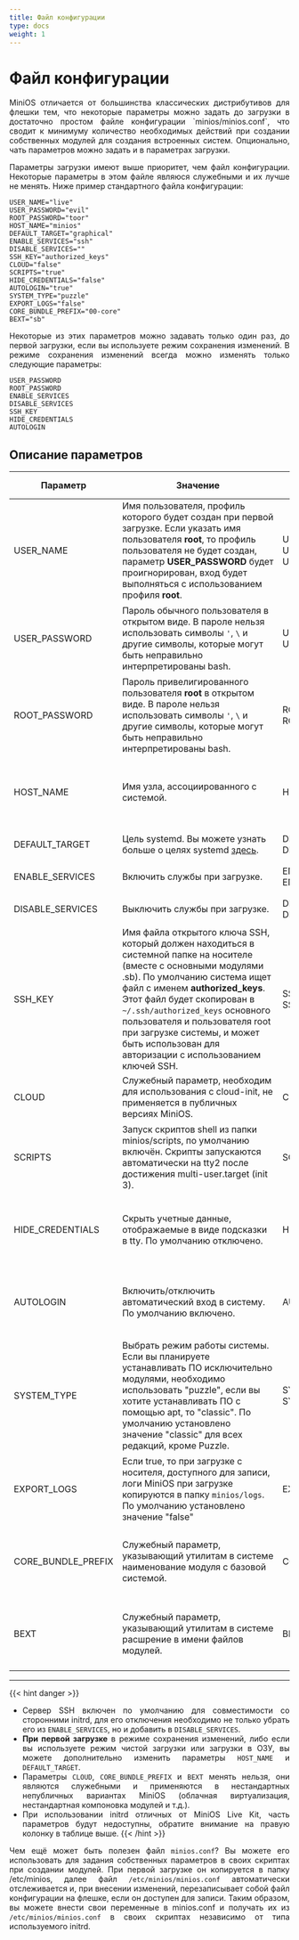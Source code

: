 ```yaml
---
title: Файл конфигурации
type: docs
weight: 1
---
```


# Файл конфигурации

<div style="text-align: justify">
MiniOS отличается от большинства классических дистрибутивов для флешки тем, что некоторые параметры можно задать до загрузки в достаточно простом файле конфигурации `minios/minios.conf`, что сводит к минимуму количество необходимых действий при создании собственных модулей для создания встроенных систем. Опционально, чать параметров можно задать и в параметрах загрузки.

<!--more-->
Параметры загрузки имеют выше приоритет, чем файл конфигурации. Некоторые параметры в этом файле являюся служебными и их лучше не менять. Ниже пример стандартного файла конфигурации:

```
USER_NAME="live"
USER_PASSWORD="evil"
ROOT_PASSWORD="toor"
HOST_NAME="minios"
DEFAULT_TARGET="graphical"
ENABLE_SERVICES="ssh"
DISABLE_SERVICES=""
SSH_KEY="authorized_keys"
CLOUD="false"
SCRIPTS="true"
HIDE_CREDENTIALS="false"
AUTOLOGIN="true"
SYSTEM_TYPE="puzzle"
EXPORT_LOGS="false"
CORE_BUNDLE_PREFIX="00-core"
BEXT="sb"
```

Некоторые из этих параметров можно задавать только один раз, до первой загрузки, если вы используете режим сохранения изменений. В режиме сохранения изменений всегда можно изменять только следующие параметры:

```
USER_PASSWORD
ROOT_PASSWORD
ENABLE_SERVICES
DISABLE_SERVICES
SSH_KEY
HIDE_CREDENTIALS
AUTOLOGIN
```

## Описание параметров
| Параметр | Значение | Пример | <div style="width:145px">С какими initrd работает</div> |
| -------- | -------- | ------ | ------------------------ |
| USER\_NAME | Имя пользователя, профиль которого будет создан при первой загрузке. Если указать имя пользователя <strong>root</strong>, то профиль пользователя не будет создан, параметр **USER\_PASSWORD** будет проигнорирован, вход будет выполняться с использованием профиля <strong>root</strong>. | USER\_NAME=live<br>USER\_NAME=user<br>USER\_NAME=root | <ul><li>MiniOS Live Kit</li></ul><ul><li>Slax Live Kit</li></ul><ul><li>UIRD</li></ul> |
| USER\_PASSWORD | Пароль обычного пользователя в открытом виде. В пароле нельзя использовать символы `'`, `\` и другие символы, которые могут быть неправильно интерпретированы bash. | USER\_PASSWORD=evil<br>USER\_PASSWORD=PxKYJnLK8cv0E3Hd | <ul><li>MiniOS Live Kit</li></ul><ul><li>Slax Live Kit</li></ul><ul><li>UIRD</li></ul> |
| ROOT\_PASSWORD | Пароль привелигированного пользователя **root** в открытом виде. В пароле нельзя использовать символы `'`, `\` и другие символы, которые могут быть неправильно интерпретированы bash. | ROOT\_PASSWORD=toor<br>ROOT\_PASSWORD=9gVIlgGsZtpKPsE8 | <ul><li>MiniOS Live Kit</li></ul><ul><li>Slax Live Kit</li></ul><ul><li>UIRD</li></ul> |
| HOST\_NAME | Имя узла, ассоциированного с системой. | HOST\_NAME=minios | <ul><li>MiniOS Live Kit</li></ul><ul><li>Slax Live Kit</li></ul><ul><li>UIRD</li></ul> |
| DEFAULT\_TARGET | Цель systemd. Вы можете узнать больше о целях systemd [здесь](https://wiki.archlinux.org/title/Systemd_(%D0%A0%D1%83%D1%81%D1%81%D0%BA%D0%B8%D0%B9)#%D0%A6%D0%B5%D0%BB%D0%B8). | DEFAULT\_TARGET=graphical<br>DEFAULT\_TARGET=multi-user | <ul><li>MiniOS Live Kit</li></ul> |
| ENABLE\_SERVICES | Включить службы при загрузке. | ENABLE\_SERVICES=ssh<br>ENABLE\_SERVICES=ssh,firewalld | <ul><li>MiniOS Live Kit</li></ul> |
| DISABLE\_SERVICES | Выключить службы при загрузке. | DISABLE\_SERVICES=docker<br>DISABLE\_SERVICES=docker,firewalld,ssh | <ul><li>MiniOS Live Kit</li></ul> |
| SSH\_KEY | Имя файла открытого ключа SSH, который должен находиться в системной папке на носителе (вместе с основными модулями .sb). По умолчанию система ищет файл с именем <strong>authorized\_keys</strong>.<br>Этот файл будет скопирован в `~/.ssh/authorized_keys` основного пользователя и пользователя root при загрузке системы, и может быть использован для авторизации с использованием ключей SSH. | SSH\_KEY=authorized\_keys<br>SSH\_KEY=my\_public\_key.pub | <ul><li>MiniOS Live Kit</li></ul><ul><li>Slax Live Kit</li></ul><ul><li>UIRD</li></ul> |
| CLOUD | Служебный параметр, необходим для использования с cloud-init, не применяется в публичных версиях MiniOS. | CLOUD=false | <ul><li>MiniOS Live Kit</li></ul> |
| SCRIPTS | Запуск скриптов shell из папки minios/scripts, по умолчанию включён. Скрипты запускаются автоматически на tty2 после достижения multi-user.target (init 3). | SCRIPTS=true | <ul><li>MiniOS Live Kit</li></ul><ul><li>Slax Live Kit</li></ul><ul><li>UIRD</li></ul> |
| HIDE\_CREDENTIALS | Скрыть учетные данные, отображаемые в виде подсказки в tty. По умолчанию отключено. | HIDE\_CREDENTIALS=false | <ul><li>MiniOS Live Kit</li></ul><ul><li>Slax Live Kit</li></ul><ul><li>UIRD</li></ul> |
| AUTOLOGIN | Включить/отключить автоматический вход в систему. По умолчанию включено. | AUTOLOGIN=true | <ul><li>MiniOS Live Kit</li></ul><ul><li>Slax Live Kit</li></ul><ul><li>UIRD</li></ul> |
| SYSTEM\_TYPE | Выбрать режим работы системы. Если вы планируете устанавливать ПО исключительно модулями, необходимо использовать "puzzle", если вы хотите устанавливать ПО с помощью apt, то "classic". По умолчанию установлено значение "classic" для всех редакций, кроме Puzzle. | SYSTEM\_TYPE=puzzle<br>SYSTEM\_TYPE=classic | <ul><li>MiniOS Live Kit</li></ul><ul><li>Slax Live Kit</li></ul><ul><li>UIRD</li></ul> |
| EXPORT\_LOGS | Если true, то при загрузке с носителя, доступного для записи, логи MiniOS при загрузке копируются в папку `minios/logs`. По умолчанию установлено значение "false" | EXPORT\_LOGS="false" | <ul><li>MiniOS Live Kit</li></ul><ul><li>Slax Live Kit</li></ul><ul><li>UIRD</li></ul> |
| CORE\_BUNDLE\_PREFIX | Служебный параметр, указывающий утилитам в системе наименование модуля с базовой системой. | CORE\_BUNDLE\_PREFIX=00-core | <ul><li>MiniOS Live Kit</li></ul><ul><li>Slax Live Kit</li></ul><ul><li>UIRD</li></ul> |
| BEXT | Служебный параметр, указывающий утилитам в системе расшрение в имени файлов модулей. | BEXT=sb | <ul><li>MiniOS Live Kit</li></ul><ul><li>Slax Live Kit</li></ul><ul><li>UIRD</li></ul> |
***

{{< hint danger >}}
* Сервер SSH включен по умолчанию для совместимости со сторонними initrd, для его отключения необходимо не только убрать его из `ENABLE_SERVICES`, но и добавить в `DISABLE_SERVICES`.
* **При первой загрузке** в режиме сохранения изменений, либо если вы используете режим чистой загрузки или загрузки в ОЗУ, вы можете дополнительно изменить параметры `HOST_NAME` и `DEFAULT_TARGET`.
* Параметры `CLOUD`, `CORE_BUNDLE_PREFIX` и `BEXT` менять нельзя, они являются служебными и применяются в нестандартных непубличных вариантах MiniOS (облачная виртуализация, нестандартная компоновка модулей и т.д.).
* При использовании initrd отличных от MiniOS Live Kit, часть параметров будут недоступны, обратите внимание на правую колонку в таблице выше.
{{< /hint >}}

Чем ещё может быть полезен файл `minios.conf`? Вы можете его использовать для задания собственных параметров в своих скриптах при создании модулей. При первой загрузке он копируется в папку /etc/minios, далее файл `/etc/minios/minios.conf` автоматически отслеживается и, при внесении изменений, перезаписывает собой файл конфигурации на флешке, если он доступен для записи. Таким образом, вы можете внести свои переменные в minios.conf и получать их из `/etc/minios/minios.conf` в своих скриптах независимо от типа используемого initrd.
</div>
